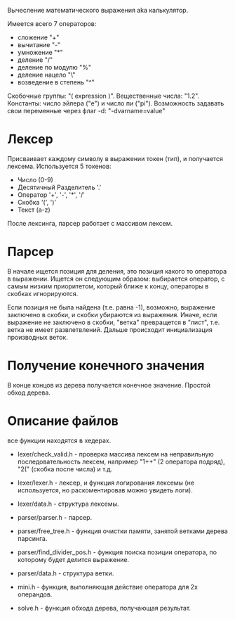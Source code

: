 Вычесление математического выражения aka калькулятор.

Имеется всего 7 операторов: 
- сложение "+"
- вычитание "-"
- умножение "*"
- деление "/"
- деление по модулю "%"
- деление нацело "\\"
- возведение в степень "^"

Скобочные группы: "( expression )".
Вещественные числа: "1.2".
Константы: число эйлера ("e") и число пи ("pi").
Возможность задавать свои переменные через флаг -d: "-dvarname=value"

# Лексер
Присваивает каждому символу в выражении токен (тип), и получается лексема. Используется 5 токенов:

- Число (0-9)
- Десятичный Разделитель '.'
- Оператор '+', '-', '*', '/'
- Скобка '(', ')'
- Текст (a-z)

После лексинга, парсер работает с массивом лексем.

# Парсер
В начале ищется позиция для деления, это позиция какого то оператора в выражении. Ищется он следующим образом: выбирается оператор, с самым низким приоритетом, который ближе к концу, операторы в скобках игнорируются.

Если позиция не была найдена (т.е. равна -1), возможно, выражение заключено в скобки, и скобки убираются из выражения.
Иначе, если выражение не заключено в скобки, "ветка" превращется в "лист", т.е. ветка не имеет развлетвлений.
Дальше происходит инициализация производных веток.

# Получение конечного значения
В конце концов из дерева получается конечное значение. Простой обход дерева.

# Описание файлов
все функции находятся в хедерах.

- lexer/check_valid.h - проверка массива лексем на неправильную последовательность лексем, например "1++" (2 оператора подряд), "2(" (скобка после числа) и т.д.
- lexer/lexer.h - лексер, и функция логирования лексемы (не используется, но раскоментировав можно увидеть логи).
- lexer/data.h - структура лексемы.

- parser/parser.h - парсер.
- parser/free_tree.h - функция очистки памяти, занятой ветками дерева парсинга.
- parser/find_divider_pos.h - функция поиска позиции оператора, по которому будет делится выражение.
- parser/data.h - структура ветки.

- mini.h - функция, выполняющая действие оператора для 2х операндов.
- solve.h - функция обхода дерева, получающая результат.